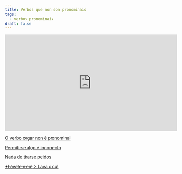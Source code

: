 ```yaml
---
title: Verbos que non son pronominais
tags:
  - verbos_pronominais
draft: false
---
```

<iframe width="560" height="315" src="https://www.youtube.com/embed/videoseries?list=PLPJdEqiyl2dAvN7xUCb3efSmafoZy4cRb" title="YouTube video player" frameborder="0" allow="accelerometer; autoplay; clipboard-write; encrypted-media; gyroscope; picture-in-picture" allowfullscreen></iframe>

[O verbo xogar non é pronominal](https://www.tiktok.com/@digochoeu/video/7161396999831538949)

[Permitirse algo é incorrecto](https://youtube.com/shorts/oLY0otwtLPE?feature=share)

[Nada de tirarse peidos](https://www.tiktok.com/@digochoeu/video/7056350427046006021)

[<del>\*Lávate o cu!</del> > Lava o cu!](https://www.tiktok.com/@digochoeu/video/7046489439748558086)